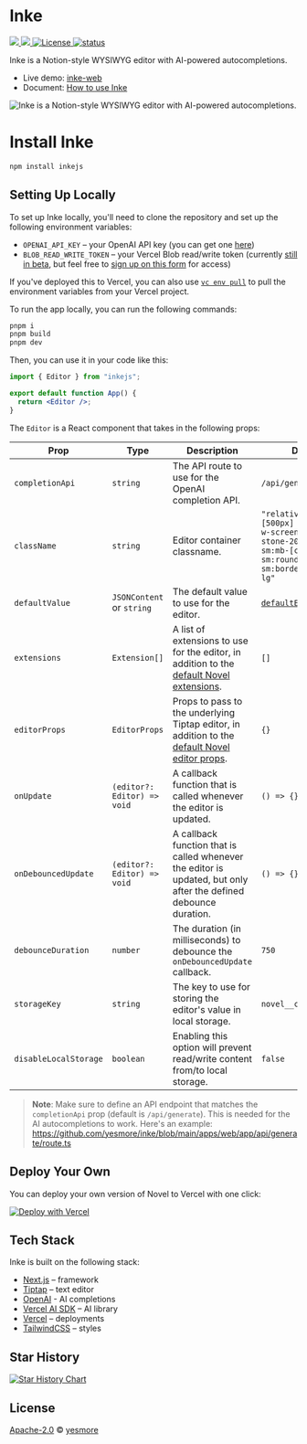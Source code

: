 # Inke

<a href="https://www.npmjs.org/package/inkejs" target='_blank'>
  <img src="https://img.shields.io/npm/v/inkejs">
</a>
<a href="https://npmcharts.com/compare/inkejs?minimal=true" target='_blank'>
  <img src="https://img.shields.io/npm/dt/inkejs.svg">
</a>
<a href="https://github.com/yesmore/inke/blob/master/LICENSE">
  <img src="https://img.shields.io/github/license/yesmore/inke?label=license&logo=github&color=f80&logoColor=fff" alt="License" />
</a>
<a href="https://inke.app">
  <img src="https://badgen.net/https/inke.app/api/status" alt="status"/>
</a>

Inke is a Notion-style WYSIWYG editor with AI-powered autocompletions.

- Live demo: [inke-web](https://inke.app)
- Document: [How to use Inke](https://inke.app/publish/0e1be533-ae66-4ffa-9725-bd6b84899e78)


<img alt="Inke is a Notion-style WYSIWYG editor with AI-powered autocompletions." src="https://inke.app/desktop.png">

# Install Inke

```bash
npm install inkejs
```

## Setting Up Locally

To set up Inke locally, you'll need to clone the repository and set up the following environment variables:

- `OPENAI_API_KEY` – your OpenAI API key (you can get one [here](https://platform.openai.com/account/api-keys))
- `BLOB_READ_WRITE_TOKEN` – your Vercel Blob read/write token (currently [still in beta](https://vercel.com/docs/storage/vercel-blob/quickstart#quickstart), but feel free to [sign up on this form](https://vercel.fyi/blob-beta) for access)

If you've deployed this to Vercel, you can also use [`vc env pull`](https://vercel.com/docs/cli/env#exporting-development-environment-variables) to pull the environment variables from your Vercel project.

To run the app locally, you can run the following commands:

```bash
pnpm i
pnpm build
pnpm dev
```

Then, you can use it in your code like this:

```jsx
import { Editor } from "inkejs";

export default function App() {
  return <Editor />;
}
```

The `Editor` is a React component that takes in the following props:

| Prop                  | Type                        | Description                                                                                                                                                                            | Default                                                                                                                             |
| --------------------- | --------------------------- | -------------------------------------------------------------------------------------------------------------------------------------------------------------------------------------- | ----------------------------------------------------------------------------------------------------------------------------------- |
| `completionApi`       | `string`                    | The API route to use for the OpenAI completion API.                                                                                                                                    | `/api/generate`                                                                                                                     |
| `className`           | `string`                    | Editor container classname.                                                                                                                                                            | `"relative min-h-[500px] w-full max-w-screen-lg border-stone-200 bg-white sm:mb-[calc(20vh)] sm:rounded-lg sm:border sm:shadow-lg"` |
| `defaultValue`        | `JSONContent` or `string`   | The default value to use for the editor.                                                                                                                                               | [`defaultEditorContent`](https://github.com/yesmore/inke/blob/main/packages/core/src/ui/editor/default-content.tsx)                 |
| `extensions`          | `Extension[]`               | A list of extensions to use for the editor, in addition to the [default Novel extensions](https://github.com/yesmore/inke/blob/main/packages/core/src/ui/editor/extensions/index.tsx). | `[]`                                                                                                                                |
| `editorProps`         | `EditorProps`               | Props to pass to the underlying Tiptap editor, in addition to the [default Novel editor props](https://github.com/yesmore/inke/blob/main/packages/core/src/ui/editor/props.ts).        | `{}`                                                                                                                                |
| `onUpdate`            | `(editor?: Editor) => void` | A callback function that is called whenever the editor is updated.                                                                                                                     | `() => {}`                                                                                                                          |
| `onDebouncedUpdate`   | `(editor?: Editor) => void` | A callback function that is called whenever the editor is updated, but only after the defined debounce duration.                                                                       | `() => {}`                                                                                                                          |
| `debounceDuration`    | `number`                    | The duration (in milliseconds) to debounce the `onDebouncedUpdate` callback.                                                                                                           | `750`                                                                                                                               |
| `storageKey`          | `string`                    | The key to use for storing the editor's value in local storage.                                                                                                                        | `novel__content`                                                                                                                    |
| `disableLocalStorage` | `boolean`                   | Enabling this option will prevent read/write content from/to local storage.                                                                                                            | `false`                                                                                                                             |

> **Note**: Make sure to define an API endpoint that matches the `completionApi` prop (default is `/api/generate`). This is needed for the AI autocompletions to work. Here's an example: https://github.com/yesmore/inke/blob/main/apps/web/app/api/generate/route.ts

## Deploy Your Own

You can deploy your own version of Novel to Vercel with one click:

[![Deploy with Vercel](https://vercel.com/button)]()

## Tech Stack

Inke is built on the following stack:

- [Next.js](https://nextjs.org/) – framework
- [Tiptap](https://tiptap.dev/) – text editor
- [OpenAI](https://openai.com/) - AI completions
- [Vercel AI SDK](https://sdk.vercel.ai/docs) – AI library
- [Vercel](https://vercel.com) – deployments
- [TailwindCSS](https://tailwindcss.com/) – styles

## Star History

[![Star History Chart](https://api.star-history.com/svg?repos=yesmore/inke&type=Date)](https://star-history.com/#yesmore/inke&Date)

## License

[Apache-2.0](./LICENSE) © [yesmore](https://github.com/yesmore)
